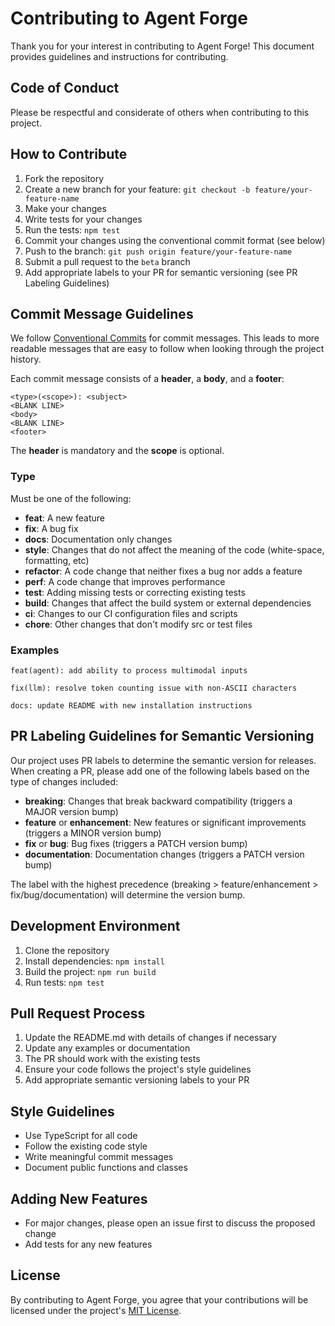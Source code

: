 # Contributing to Agent Forge

Thank you for your interest in contributing to Agent Forge! This document provides guidelines and instructions for contributing.

## Code of Conduct

Please be respectful and considerate of others when contributing to this project.

## How to Contribute

1. Fork the repository
2. Create a new branch for your feature: `git checkout -b feature/your-feature-name`
3. Make your changes
4. Write tests for your changes
5. Run the tests: `npm test`
6. Commit your changes using the conventional commit format (see below)
7. Push to the branch: `git push origin feature/your-feature-name`
8. Submit a pull request to the `beta` branch
9. Add appropriate labels to your PR for semantic versioning (see PR Labeling Guidelines)

## Commit Message Guidelines

We follow [Conventional Commits](https://www.conventionalcommits.org/) for commit messages. This leads to more readable messages that are easy to follow when looking through the project history.

Each commit message consists of a **header**, a **body**, and a **footer**:

```
<type>(<scope>): <subject>
<BLANK LINE>
<body>
<BLANK LINE>
<footer>
```

The **header** is mandatory and the **scope** is optional.

### Type

Must be one of the following:

- **feat**: A new feature
- **fix**: A bug fix
- **docs**: Documentation only changes
- **style**: Changes that do not affect the meaning of the code (white-space, formatting, etc)
- **refactor**: A code change that neither fixes a bug nor adds a feature
- **perf**: A code change that improves performance
- **test**: Adding missing tests or correcting existing tests
- **build**: Changes that affect the build system or external dependencies
- **ci**: Changes to our CI configuration files and scripts
- **chore**: Other changes that don't modify src or test files

### Examples

```
feat(agent): add ability to process multimodal inputs

fix(llm): resolve token counting issue with non-ASCII characters

docs: update README with new installation instructions
```

## PR Labeling Guidelines for Semantic Versioning

Our project uses PR labels to determine the semantic version for releases. When creating a PR, please add one of the following labels based on the type of changes included:

- **breaking**: Changes that break backward compatibility (triggers a MAJOR version bump)
- **feature** or **enhancement**: New features or significant improvements (triggers a MINOR version bump)
- **fix** or **bug**: Bug fixes (triggers a PATCH version bump)
- **documentation**: Documentation changes (triggers a PATCH version bump)

The label with the highest precedence (breaking > feature/enhancement > fix/bug/documentation) will determine the version bump.

## Development Environment

1. Clone the repository
2. Install dependencies: `npm install`
3. Build the project: `npm run build`
4. Run tests: `npm test`

## Pull Request Process

1. Update the README.md with details of changes if necessary
2. Update any examples or documentation
3. The PR should work with the existing tests
4. Ensure your code follows the project's style guidelines
5. Add appropriate semantic versioning labels to your PR

## Style Guidelines

- Use TypeScript for all code
- Follow the existing code style
- Write meaningful commit messages
- Document public functions and classes

## Adding New Features

- For major changes, please open an issue first to discuss the proposed change
- Add tests for any new features

## License

By contributing to Agent Forge, you agree that your contributions will be licensed under the project's [MIT License](./LICENSE).
